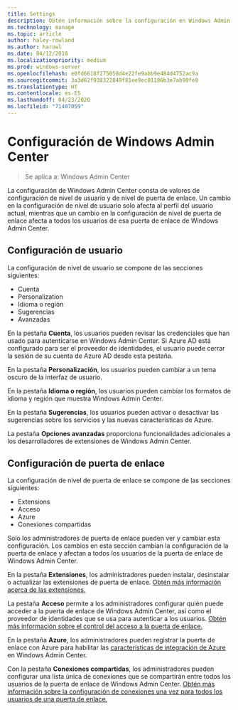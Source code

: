 ```yaml
---
title: Settings
description: Obtén información sobre la configuración en Windows Admin Center (Proyecto Honolulu). La configuración de usuario permite a los usuarios cambiar su idioma o región y otras preferencias. La configuración de la puerta de enlace permite a los administradores configurar la puerta de enlace.
ms.technology: manage
ms.topic: article
author: haley-rowland
ms.author: harowl
ms.date: 04/12/2018
ms.localizationpriority: medium
ms.prod: windows-server
ms.openlocfilehash: e0fd6618f275058d4e22fe9abb9e484d4752ac9a
ms.sourcegitcommit: 3a3d62f938322849f81ee9ec01186b3e7ab90fe0
ms.translationtype: HT
ms.contentlocale: es-ES
ms.lasthandoff: 04/23/2020
ms.locfileid: "71407059"
---
```

# <a name="windows-admin-center-settings"></a>Configuración de Windows Admin Center

> Se aplica a: Windows Admin Center

La configuración de Windows Admin Center consta de valores de configuración de nivel de usuario y de nivel de puerta de enlace. Un cambio en la configuración de nivel de usuario solo afecta al perfil del usuario actual, mientras que un cambio en la configuración de nivel de puerta de enlace afecta a todos los usuarios de esa puerta de enlace de Windows Admin Center.

## <a name="user-settings"></a>Configuración de usuario

La configuración de nivel de usuario se compone de las secciones siguientes:

- Cuenta
- Personalization
- Idioma o región
- Sugerencias
- Avanzadas

En la pestaña **Cuenta**, los usuarios pueden revisar las credenciales que han usado para autenticarse en Windows Admin Center. Si Azure AD está configurado para ser el proveedor de identidades, el usuario puede cerrar la sesión de su cuenta de Azure AD desde esta pestaña.

En la pestaña **Personalización**, los usuarios pueden cambiar a un tema oscuro de la interfaz de usuario.

En la pestaña **Idioma o región**, los usuarios pueden cambiar los formatos de idioma y región que muestra Windows Admin Center.

En la pestaña **Sugerencias**, los usuarios pueden activar o desactivar las sugerencias sobre los servicios y las nuevas características de Azure.

La pestaña **Opciones avanzadas** proporciona funcionalidades adicionales a los desarrolladores de extensiones de Windows Admin Center.

## <a name="gateway-settings"></a>Configuración de puerta de enlace

La configuración de nivel de puerta de enlace se compone de las secciones siguientes:

- Extensions
- Acceso
- Azure
- Conexiones compartidas

Solo los administradores de puerta de enlace pueden ver y cambiar esta configuración. Los cambios en esta sección cambian la configuración de la puerta de enlace y afectan a todos los usuarios de la puerta de enlace de Windows Admin Center.

En la pestaña **Extensiones**, los administradores pueden instalar, desinstalar o actualizar las extensiones de puerta de enlace. [Obtén más información acerca de las extensiones.](using-extensions.md)

La pestaña **Acceso** permite a los administradores configurar quién puede acceder a la puerta de enlace de Windows Admin Center, así como el proveedor de identidades que se usa para autenticar a los usuarios. [Obtén más información sobre el control del acceso a la puerta de enlace.](user-access-control.md)

En la pestaña **Azure**, los administradores pueden registrar la puerta de enlace con Azure para habilitar las [características de integración de Azure](azure-integration.md) en Windows Admin Center.

Con la pestaña **Conexiones compartidas**, los administradores pueden configurar una lista única de conexiones que se compartirán entre todos los usuarios de la puerta de enlace de Windows Admin Center. [Obtén más información sobre la configuración de conexiones una vez para todos los usuarios de una puerta de enlace.](shared-connections.md)